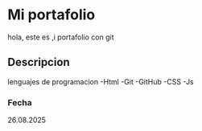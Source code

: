 # Mi portafolio
hola, este es ,i portafolio con git


## Descripcion
lenguajes de programacion
-Html
-Git
-GitHub
-CSS
-Js

### Fecha 
26.08.2025
